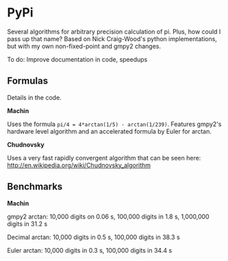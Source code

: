 PyPi
====

Several algorithms for arbitrary precision calculation of pi. Plus, how could I pass up that name? 
Based on Nick Craig-Wood's python implementations, but with my own non-fixed-point and gmpy2 changes. 

To do: Improve documentation in code, speedups

Formulas
--------
Details in the code.

**Machin** 

Uses the formula `pi/4 = 4*arctan(1/5) - arctan(1/239)`. Features gmpy2's hardware level algorithm and an accelerated formula by Euler for arctan. 

**Chudnovsky**

Uses a very fast rapidly convergent algorithm that can be seen here: http://en.wikipedia.org/wiki/Chudnovsky_algorithm



Benchmarks
----------

**Machin**

gmpy2 arctan: 	10,000 digits on 0.06 s,	100,000 digits in  1.8 s, 	1,000,000 digits in 31.2 s

Decimal arctan:	10,000 digits in 0.5 s,		100,000 digits in 38.3 s

Euler arctan:	10,000 digits in 0.3 s,		100,000 digits in  34.4 s


